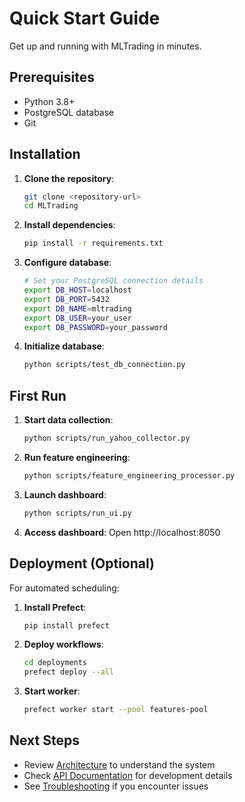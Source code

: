 # Quick Start Guide

Get up and running with MLTrading in minutes.

## Prerequisites

- Python 3.8+
- PostgreSQL database
- Git

## Installation

1. **Clone the repository**:
   ```bash
   git clone <repository-url>
   cd MLTrading
   ```

2. **Install dependencies**:
   ```bash
   pip install -r requirements.txt
   ```

3. **Configure database**:
   ```bash
   # Set your PostgreSQL connection details
   export DB_HOST=localhost
   export DB_PORT=5432
   export DB_NAME=mltrading
   export DB_USER=your_user
   export DB_PASSWORD=your_password
   ```

4. **Initialize database**:
   ```bash
   python scripts/test_db_connection.py
   ```

## First Run

1. **Start data collection**:
   ```bash
   python scripts/run_yahoo_collector.py
   ```

2. **Run feature engineering**:
   ```bash
   python scripts/feature_engineering_processor.py
   ```

3. **Launch dashboard**:
   ```bash
   python scripts/run_ui.py
   ```

4. **Access dashboard**: Open http://localhost:8050

## Deployment (Optional)

For automated scheduling:

1. **Install Prefect**:
   ```bash
   pip install prefect
   ```

2. **Deploy workflows**:
   ```bash
   cd deployments
   prefect deploy --all
   ```

3. **Start worker**:
   ```bash
   prefect worker start --pool features-pool
   ```

## Next Steps

- Review [Architecture](../architecture/SYSTEM_ARCHITECTURE.md) to understand the system
- Check [API Documentation](../api/index.md) for development details
- See [Troubleshooting](../troubleshooting/TROUBLESHOOTING-CONNECTION-ISSUES.md) if you encounter issues